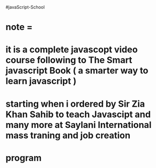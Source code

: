 #javaScript-School 
# note = 
# it is a complete javascopt video course following to The Smart javascript Book ( a smarter way to learn javascript ) 
# starting when i ordered by Sir Zia Khan Sahib to teach Javascipt and many more at Saylani International mass traning and job creation 
# program
